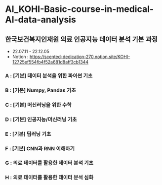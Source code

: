 # AI_KOHI-Basic-course-in-medical-AI-data-analysis

## 한국보건복지인재원 의료 인공지능 데이터 분석 기본 과정
* 22.07.11 - 22.12.05
*  Notion : https://scented-dedication-270.notion.site/KOHI-12725ef554fb4f52a681d8aff3cb1344

### A : [기본] 데이터 분석을 위한 파이썬 기초
### B : [기본] Numpy, Pandas 기초
### C : [기본] 머신러닝을 위한 수학
### D : [기본] 인공지능/머신러닝 기초
### E : [기본] 딥러닝 기초
### F : [기본] CNN과 RNN 이해하기
### G : 의료 데이터를 활용한 데이터 분석 기초
### H : 의료 데이터를 활용한 데이터 분석 심화